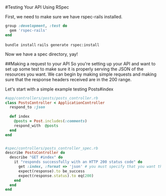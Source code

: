 #Testing Your API Using RSpec

First, we need to make sure we have rspec-rails installed.
```ruby
group :development, :test do
  gem 'rspec-rails'
end
```
`bundle install`
`rails generate rspec:install`

Now we have a spec directory, yay!


##Making a request to your API
So you're setting up your API and want to set up some test to make sure it is properly serving the JSON of the resources you want. We can begin by making simple requests and making sure that the response headers received are in the 200 range.

Let's start with a simple example testing Posts#index

```ruby
#app/controllers/posts/posts_controller.rb
class PostsController < ApplicationController
  respond_to :json
  
  def index
    @posts = Post.includes(:comments)
    respond_with  @posts
  end
end


#spec/controllers/posts_controller_spec.rb
describe PostsController do
  describe "GET #index" do
    it "responds successfully with an HTTP 200 status code" do
      get :index, :format => 'json' # you must specify that you want the request to be in JSON
      expect(response).to be_success
      expect(response.status).to eq(200)
    end
  end
end
```
